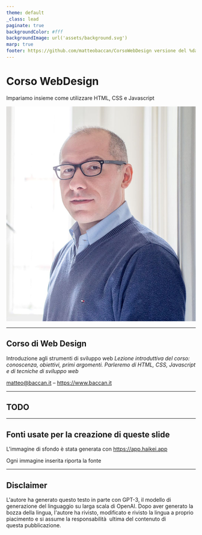 ```yaml
---
theme: default
_class: lead
paginate: true
backgroundColor: #fff
backgroundImage: url('assets/background.svg')
marp: true
footer: https://github.com/matteobaccan/CorsoWebDesign versione del %date% %time%
---
```


# Corso WebDesign

Impariamo insieme come utilizzare HTML, CSS e Javascript

![bg right](assets/matteo-baccan.jpg)

<!-- _paginate: false -->
<!-- _footer: "" -->
<!-- style: "
img[alt~='center'] {
  display: block;
  margin: 0 auto;
}
" -->

---

## Corso di Web Design

Introduzione agli strumenti di sviluppo web
_Lezione introduttiva del corso: conoscenza, obiettivi, primi argomenti.
Parleremo di HTML, CSS, Javascript e di tecniche di sviluppo web_

<matteo@baccan.it> – <https://www.baccan.it>

---

## TODO

---

## Fonti usate per la creazione di queste slide


L'immagine di sfondo è stata generata con <https://app.haikei.app>

Ogni immagine inserita riporta la fonte

---

## Disclaimer

L'autore ha generato questo testo in parte con GPT-3, il modello di generazione del linguaggio su larga scala di OpenAI. Dopo aver generato la bozza della lingua, l'autore ha rivisto, modificato e rivisto la lingua a proprio piacimento e si assume la responsabilità  ultima del contenuto di questa pubblicazione.
